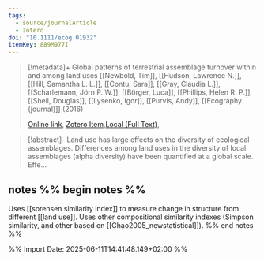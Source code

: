 ```yaml
---
tags:
  - source/journalArticle
  - zotero
doi: "10.1111/ecog.01932"
itemKey: 889M977I
---
```

>[!metadata]+
> Global patterns of terrestrial assemblage turnover within and among land uses
> [[Newbold, Tim]], [[Hudson, Lawrence N.]], [[Hill, Samantha L. L.]], [[Contu, Sara]], [[Gray, Claudia L.]], [[Scharlemann, Jörn P. W.]], [[Börger, Luca]], [[Phillips, Helen R. P.]], [[Sheil, Douglas]], [[Lysenko, Igor]], [[Purvis, Andy]], 
> [[Ecography (journal)]] (2016)
> 
> [Online link](https://nsojournals.onlinelibrary.wiley.com/doi/10.1111/ecog.01932), [Zotero Item](zotero://select/library/items/889M977I),[Local (Full Text)](file://C:/Users/aburg/Documents/references/zotero/storage/DGK8FH6C/Newbold2016_Globalpatterns.pdf), 


>[!abstract]-
>Land use has large effects on the diversity of ecological assemblages. Differences among land uses in the diversity of local assemblages (alpha diversity) have been quantified at a global scale. Effe...

## notes %% begin notes %%
Uses [[sorensen similarity index]] to measure change in structure from different [[land use]].
Uses other compositional similarity indexes (Simpson similarity, and other based on [[Chao2005_newstatistical]]).
%% end notes %%

%% Import Date: 2025-06-11T14:41:48.149+02:00 %%
